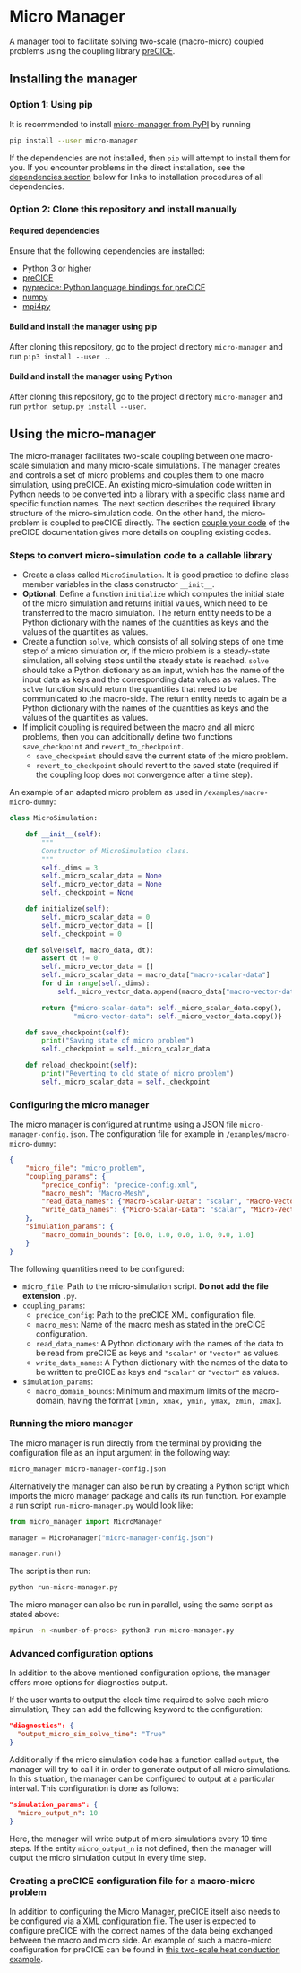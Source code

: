 # Micro Manager

A manager tool to facilitate solving two-scale (macro-micro) coupled problems using the coupling library [preCICE](https://github.com/precice/precice).

## Installing the manager

### Option 1: Using pip

It is recommended to install [micro-manager from PyPI]() by running

```bash
pip install --user micro-manager
```

If the dependencies are not installed, then `pip` will attempt to install them for you. If you encounter problems in the direct installation, see the [dependencies section](https://github.com/precice/micro-manager#required-dependencies) below for links to installation procedures of all dependencies.

### Option 2: Clone this repository and install manually

#### Required dependencies

Ensure that the following dependencies are installed:

* Python 3 or higher
* [preCICE](https://github.com/precice/precice/wiki)
* [pyprecice: Python language bindings for preCICE](https://github.com/precice/python-bindings)
* [numpy](https://numpy.org/install/)
* [mpi4py](https://mpi4py.readthedocs.io/en/stable/install.html)

#### Build and install the manager using pip

After cloning this repository, go to the project directory `micro-manager` and run `pip3 install --user .`.

#### Build and install the manager using Python

After cloning this repository, go to the project directory `micro-manager` and run `python setup.py install --user`.

## Using the micro-manager

The micro-manager facilitates two-scale coupling between one macro-scale simulation and many micro-scale simulations. The manager creates and controls a set of micro problems and couples them to one macro simulation, using preCICE. An existing micro-simulation code written in Python needs to be converted into a library with a specific class name and specific function names. The next section describes the required library structure of the micro-simulation code. On the other hand, the micro-problem is coupled to preCICE directly. The section [couple your code](https://precice.org/couple-your-code-overview.html) of the preCICE documentation gives more details on coupling existing codes.

### Steps to convert micro-simulation code to a callable library

* Create a class called `MicroSimulation`. It is good practice to define class member variables in the class constructor `__init__`.
* **Optional**: Define a function `initialize` which computes the initial state of the micro simulation and returns initial values, which need to be transferred to the macro simulation. The return entity needs to be a Python dictionary with the names of the quantities as keys and the values of the quantities as values.
* Create a function `solve`, which consists of all solving steps of one time step of a micro simulation or, if the micro problem is a steady-state simulation, all solving steps until the steady state is reached. `solve` should take a Python dictionary as an input, which has the name of the input data as keys and the corresponding data values as values. The `solve` function should return the quantities that need to be communicated to the macro-side. The return entity needs to again be a Python dictionary with the names of the quantities as keys and the values of the quantities as values.
* If implicit coupling is required between the macro and all micro problems, then you can additionally define two functions `save_checkpoint` and `revert_to_checkpoint`.
  * `save_checkpoint` should save the current state of the micro problem.
  * `revert_to_checkpoint` should revert to the saved state (required if the coupling loop does not convergence after a time step).

An example of an adapted micro problem as used in `/examples/macro-micro-dummy`:

```python
class MicroSimulation:

    def __init__(self):
        """
        Constructor of MicroSimulation class.
        """
        self._dims = 3
        self._micro_scalar_data = None
        self._micro_vector_data = None
        self._checkpoint = None

    def initialize(self):
        self._micro_scalar_data = 0
        self._micro_vector_data = []
        self._checkpoint = 0

    def solve(self, macro_data, dt):
        assert dt != 0
        self._micro_vector_data = []
        self._micro_scalar_data = macro_data["macro-scalar-data"]
        for d in range(self._dims):
            self._micro_vector_data.append(macro_data["macro-vector-data"][d])

        return {"micro-scalar-data": self._micro_scalar_data.copy(),
                "micro-vector-data": self._micro_vector_data.copy()}

    def save_checkpoint(self):
        print("Saving state of micro problem")
        self._checkpoint = self._micro_scalar_data

    def reload_checkpoint(self):
        print("Reverting to old state of micro problem")
        self._micro_scalar_data = self._checkpoint
```

### Configuring the micro manager

The micro manager is configured at runtime using a JSON file `micro-manager-config.json`. The configuration file for example in `/examples/macro-micro-dummy`:

```json
{
    "micro_file": "micro_problem",
    "coupling_params": {
        "precice_config": "precice-config.xml",
        "macro_mesh": "Macro-Mesh",
        "read_data_names": {"Macro-Scalar-Data": "scalar", "Macro-Vector-Data": "vector"},
        "write_data_names": {"Micro-Scalar-Data": "scalar", "Micro-Vector-Data": "vector"}
    },
    "simulation_params": {
        "macro_domain_bounds": [0.0, 1.0, 0.0, 1.0, 0.0, 1.0]
    }
}
```

The following quantities need to be configured:

* `micro_file`: Path to the micro-simulation script. **Do not add the file extension** `.py`.
* `coupling_params`:
  * `precice_config`: Path to the preCICE XML configuration file.
  * `macro_mesh`: Name of the macro mesh as stated in the preCICE configuration.
  * `read_data_names`: A Python dictionary with the names of the data to be read from preCICE as keys and `"scalar"` or `"vector"`  as values.
  * `write_data_names`: A Python dictionary with the names of the data to be written to preCICE as keys and `"scalar"` or `"vector"`  as values.
* `simulation_params`:
  * `macro_domain_bounds`: Minimum and maximum limits of the macro-domain, having the format `[xmin, xmax, ymin, ymax, zmin, zmax]`.
  
### Running the micro manager

The micro manager is run directly from the terminal by providing the configuration file as an input argument in the following way:

```bash
micro_manager micro-manager-config.json
```

Alternatively the manager can also be run by creating a Python script which imports the micro manager package and calls its run function. For example a run script `run-micro-manager.py` would look like:

```python
from micro_manager import MicroManager

manager = MicroManager("micro-manager-config.json")

manager.run()
```

The script is then run:

```bash
python run-micro-manager.py
```

The micro manager can also be run in parallel, using the same script as stated above:

```bash
mpirun -n <number-of-procs> python3 run-micro-manager.py
```

### Advanced configuration options

In addition to the above mentioned configuration options, the manager offers more options for diagnostics output.

If the user wants to output the clock time required to solve each micro simulation, They can add the following keyword to the configuration:

```json
"diagnostics": {
  "output_micro_sim_solve_time": "True"
}
```

Additionally if the micro simulation code has a function called `output`, the manager will try to call it in order to generate output of all micro simulations. In this situation, the manager can be configured to output at a particular interval. This configuration is done as follows:

```json
"simulation_params": {
  "micro_output_n": 10
}
```

Here, the manager will write output of micro simulations every 10 time steps. If the entity `micro_output_n` is not defined, then the manager will output the micro simulation output in every time step.

### Creating a preCICE configuration file for a macro-micro problem

In addition to configuring the Micro Manager, preCICE itself also needs to be configured via a [XML configuration file](https://precice.org/configuration-overview.html).
The user is expected to configure preCICE with the correct names of the data being exchanged between the macro and micro side. An example of such a macro-micro configuration for preCICE can be found in [this two-scale heat conduction example](https://github.com/IshaanDesai/coupled-heat-conduction).